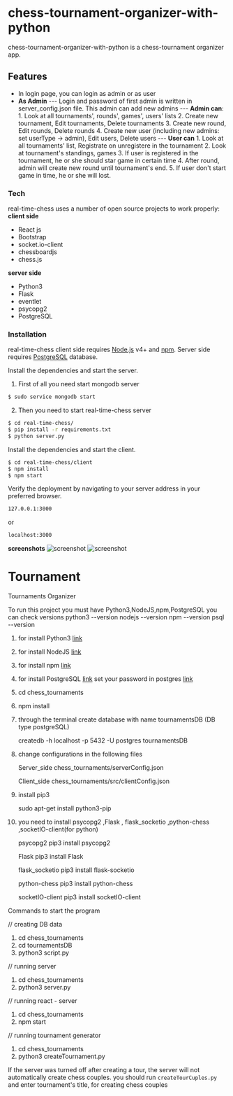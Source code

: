 # chess-tournament-organizer-with-python

chess-tournament-organizer-with-python is a chess-tournament organizer app.
## Features

  - In login page, you can login as admin or as user
  - **As Admin**
  --- Login and password of first admin is written in server_config.json file. This admin can add new admins
  --- **Admin can**:
            1. Look at all tournaments', rounds', games', users' lists
            2. Create new tournament, Edit tournaments, Delete tournaments
            3. Create new round, Edit rounds, Delete rounds
            4. Create new user (including new admins: set userType -> admin), Edit users, Delete users
 --- **User can**
            1. Look at all tournaments' list, Registrate on unregistere in the tournament
            2. Look at tournament's standings, games
            3. If user is registered in the tournament, he or she should star game in certain time
            4. After round, admin will create new round until tournament's end.
            5. If user don't start game in time, he or she will lost.

 ### Tech

real-time-chess uses a number of open source projects to work properly:
**client side**
* React js
* Bootstrap
* socket.io-client
* chessboardjs
* chess.js

**server side**
* Python3
* Flask
* eventlet
* psycopg2
* PostgreSQL

### Installation

real-time-chess client side requires [Node.js](https://nodejs.org/) v4+ and [npm](https://www.npmjs.com/). Server side requires [PostgreSQL](https://www.mongodb.com/) database.

Install the dependencies and start the server.
1. First of all you need start mongodb server
```sh
$ sudo service mongodb start
```
2.  Then you need to start real-time-chess server
```sh
$ cd real-time-chess/
$ pip install -r requirements.txt
$ python server.py
```

Install the dependencies and start the client.
```sh
$ cd real-time-chess/client
$ npm install
$ npm start
```
Verify the deployment by navigating to your server address in your preferred browser.

```sh
127.0.0.1:3000
```
or
```sh
localhost:3000
```
**screenshots**
![screenshot](/screenshot_game.png)
![screenshot](/screenshot_games_list.png)

# Tournament

Tournaments Organizer

To run this project you must have Python3,NodeJS,npm,PostgreSQL
    you can check versions
        python3 --version
        nodejs --version
        npm --version
        psql --version


1. for install Python3 [link](https://www.python.org/downloads/)
2. for install NodeJS [link](https://nodejs.org/en/download/package-manager/)
3. for install npm [link](https://docs.npmjs.com/)
3. for install PostgreSQL [link](http://postgresguide.com/setup/install.html)
    set your password in postgres [link](http://suite.opengeo.org/docs/latest/dataadmin/pgGettingStarted/firstconnect.html)

1. cd chess_tournaments
2. npm install
3. through the terminal create database  with name  tournamentsDB (DB type postgreSQL)

    createdb -h localhost -p 5432 -U postgres tournamentsDB
4. change  configurations  in the following files

    Server_side
       chess_tournaments/serverConfig.json

    Client_side
       chess_tournaments/src/clientConfig.json
5. install pip3

    sudo apt-get install python3-pip

6. you need to install  psycopg2 ,Flask , flask_socketio ,python-chess ,socketIO-client(for python)

    psycopg2         pip3 install psycopg2

    Flask            pip3 install Flask

    flask_socketio   pip3 install flask-socketio

    python-chess     pip3 install python-chess

    socketIO-client  pip3 install socketIO-client


Commands to start the program

// creating DB data
1. cd chess_tournaments
2. cd tournamentsDB
3. python3 script.py

// running server
1. cd chess_tournaments
2. python3 server.py

// running react - server
1. cd chess_tournaments
2. npm start

// running tournament generator
1. cd chess_tournaments
2. python3 createTournament.py

If the server was turned off after creating a tour, the server will not automatically create chess couples.
you should run `createTourCuples.py` and enter tournament's title, for creating chess couples
